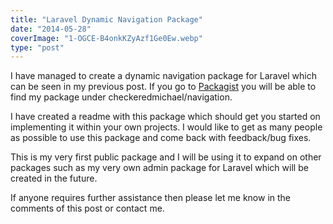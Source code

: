 ```yaml
---
title: "Laravel Dynamic Navigation Package"
date: "2014-05-28"
coverImage: "1-OGCE-B4onkKZyAzf1Ge0Ew.webp"
type: "post"
---
```


I have managed to create a dynamic navigation package for Laravel which can be seen in my previous post. If you go to [Packagist](https://packagist.org/packages/checkeredmichael/navigation) you will be able to find my package under checkeredmichael/navigation.

I have created a readme with this package which should get you started on implementing it within your own projects. I would like to get as many people as possible to use this package and come back with feedback/bug fixes.

This is my very first public package and I will be using it to expand on other packages such as my very own admin package for Laravel which will be created in the future.

If anyone requires further assistance then please let me know in the comments of this post or contact me.
